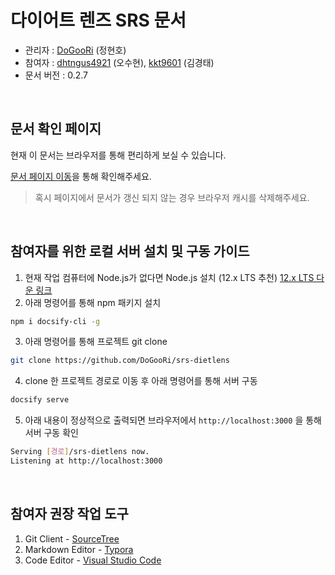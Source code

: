 # 다이어트 렌즈 SRS 문서

- 관리자 : <a href="https://github.com/DoGooRi" target="_blank">DoGooRi</a> (정현호)
- 참여자 : <a href="https://github.com/dhtngus4921" target="_blank">dhtngus4921</a> (오수현), <a href="https://github.com/kkt9601" target="_blank">kkt9601</a> (김경태)
- 문서 버전 : 0.2.7
<br>

## 문서 확인 페이지

현재 이 문서는 브라우저를 통해 편리하게 보실 수 있습니다.

<a href="https://dogoori.github.io/srs-dietlens" target="_blank">문서 페이지 이동</a>을 통해 확인해주세요.

> 혹시 페이지에서 문서가 갱신 되지 않는 경우 브라우저 캐시를 삭제해주세요.

<br>

## 참여자를 위한 로컬 서버 설치 및 구동 가이드

1. 현재 작업 컴퓨터에 Node.js가 없다면 Node.js 설치 (12.x LTS 추천) <a href="https://nodejs.org/dist/latest-v12.x/" target="_blank">12.x LTS 다운 링크</a>
2. 아래 명령어를 통해 npm 패키지 설치

```bash
npm i docsify-cli -g
```

3. 아래 명령어를 통해 프로젝트 git clone

```bash
git clone https://github.com/DoGooRi/srs-dietlens
```

4. clone 한 프로젝트 경로로 이동 후 아래 명령어를 통해 서버 구동

```bash
docsify serve
```

5. 아래 내용이 정상적으로 출력되면 브라우저에서 `http://localhost:3000` 을 통해 서버 구동 확인

```bash
Serving [경로]/srs-dietlens now.
Listening at http://localhost:3000
```

<br>

## 참여자 권장 작업 도구

1. Git Client - <a href="https://www.sourcetreeapp.com/" target="_blank">SourceTree</a>
2. Markdown Editor - <a href="https://typora.io/" target="_blank">Typora</a>
3. Code Editor - <a href="https://code.visualstudio.com/" target="_blank">Visual Studio Code</a>